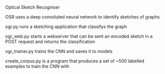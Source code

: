 Optical Sketch Recogniser

OSR uses a deep convoluted neural network to identify sketches of graphs 

ogr.py runs a sketching application that classifys the graph

ogr_web.py starts a webserver that can be sent an encoded sketch in a POST request and returns the classification

ogr_trainer.py trains the CNN and saves it to models

create_corpus.py is a program that produces a set of ~500 labelled examples to train the CNN with
